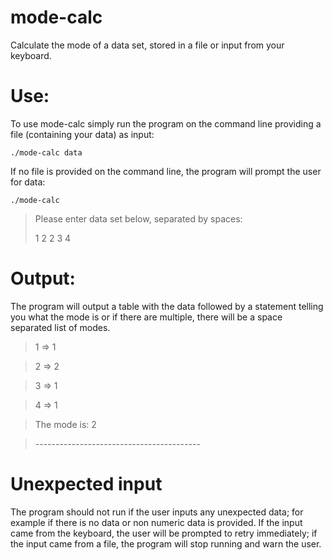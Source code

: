# mode-calc

Calculate the mode of a data set, stored in a file or input from your keyboard.

# Use:

To use mode-calc simply run the program on the command line providing a file (containing your data) as input:

`./mode-calc data`

If no file is provided on the command line, the program will prompt the user for data:

`./mode-calc`
>Please enter data set below, separated by spaces:
>
>1 2 2 3 4

# Output:

The program will output a table with the data followed by a statement telling you what the mode is or if there are multiple, there will be a space separated list of modes.

>1	=>	1

>2	=>	2

>3	=>	1

>4	=>	1

>The mode is: 2

>\-----------------------------------------

# Unexpected input

The program should not run if the user inputs any unexpected data; for example if there is no data or non numeric data is provided. If the input came from the keyboard, the user will be prompted to retry immediately; if the input came from a file, the program will stop running and warn the user.
